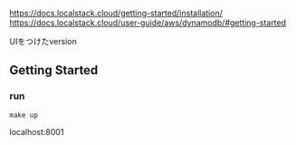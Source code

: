 https://docs.localstack.cloud/getting-started/installation/
https://docs.localstack.cloud/user-guide/aws/dynamodb/#getting-started

UIをつけたversion

## Getting Started

### run
```
make up
```

localhost:8001